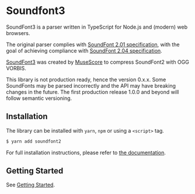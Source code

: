 # Soundfont3

SoundFont3 is a parser written in TypeScript for Node.js and (modern) web browsers. 

The original parser complies with [SoundFont 2.01 specification](http://www.synthfont.com/SFSPEC21.PDF), with the goal of achieving compliance with [SoundFont 2.04 specification](http://www.synthfont.com/sfspec24.pdf).

[SoundFont3](https://github.com/musescore/sftools) was created by [MuseScore](https://musescore.org/en) to compress SoundFont2 with OGG VORBIS.

This library is not production ready, hence the version 0.x.x. Some SoundFonts may be parsed incorrectly and the API may have breaking changes in the future. The first production release 1.0.0 and beyond will follow semantic versioning.

## Installation

The library can be installed with `yarn`, `npm` or using a `<script>` tag.

```bash
$ yarn add soundfont2
```

For full installation instructions, please refer to [the documentation](https://musidi-org.github.io/soundfont3/getting-started/installation.html).

## Getting Started

See [Getting Started](https://mrtenz.github.io/soundfont2/getting-started/).
